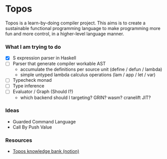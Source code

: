 # Topos

Topos is a learn-by-doing compiler project. This aims is to create a sustainable functional programming language to make programming more fun and more control, in a higher-level language manner.

### What I am trying to do
- [x] S expression parser in Haskell
- [ ] Parser that generate compiler workable AST
    - accumulate the definitions per source unit (define / defun / lambda)
    - simple untyped lambda calculus operations (lam / app / let / var)
- [ ] Typecheck monad
- [ ] Type inference
- [ ] Evaluator / Graph (Should I?)
    - which backend should I targeting? GRIN? wasm? cranelift JIT?

### Ideas
- Guarded Command Language
- Call By Push Value

### Resources
* [Topos knowledge bank (notion)](https://www.notion.so/Topos-07f4ed2a60234d458703fe416282dedf)
